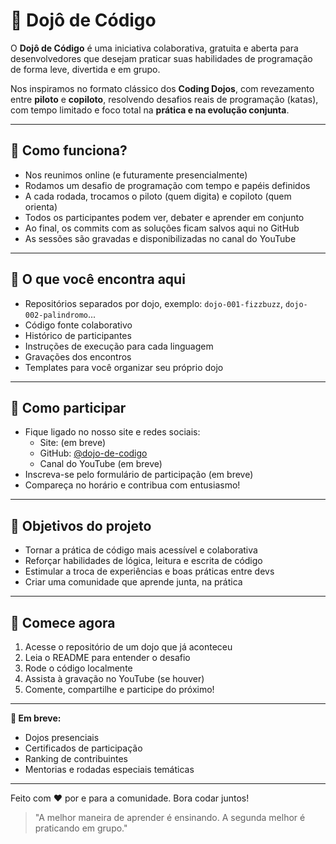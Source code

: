 # 🔮 Dojô de Código

O **Dojô de Código** é uma iniciativa colaborativa, gratuita e aberta para desenvolvedores que desejam praticar suas habilidades de programação de forma leve, divertida e em grupo.

Nos inspiramos no formato clássico dos **Coding Dojos**, com revezamento entre **piloto** e **copiloto**, resolvendo desafios reais de programação (katas), com tempo limitado e foco total na **prática e na evolução conjunta**.

---

## 🔄 Como funciona?
- Nos reunimos online (e futuramente presencialmente)
- Rodamos um desafio de programação com tempo e papéis definidos
- A cada rodada, trocamos o piloto (quem digita) e copiloto (quem orienta)
- Todos os participantes podem ver, debater e aprender em conjunto
- Ao final, os commits com as soluções ficam salvos aqui no GitHub
- As sessões são gravadas e disponibilizadas no canal do YouTube

---

## 📖 O que você encontra aqui
- Repositórios separados por dojo, exemplo: `dojo-001-fizzbuzz`, `dojo-002-palindromo`...
- Código fonte colaborativo
- Histórico de participantes
- Instruções de execução para cada linguagem
- Gravações dos encontros
- Templates para você organizar seu próprio dojo

---

## 🤝 Como participar
- Fique ligado no nosso site e redes sociais:
  - Site: (em breve) <!--[https://dojodecodigo.com.br](https://dojodecodigo.com.br)-->
  - GitHub: [@dojo-de-codigo](https://github.com/dojo-de-codigo)
  - Canal do YouTube (em breve)
- Inscreva-se pelo formulário de participação (em breve) <!--[formulário de participação](https://forms.gle/exemplo)-->
- Compareça no horário e contribua com entusiasmo!

---

## 🚀 Objetivos do projeto
- Tornar a prática de código mais acessível e colaborativa
- Reforçar habilidades de lógica, leitura e escrita de código
- Estimular a troca de experiências e boas práticas entre devs
- Criar uma comunidade que aprende junta, na prática

---

## 🌟 Comece agora
1. Acesse o repositório de um dojo que já aconteceu
2. Leia o README para entender o desafio
3. Rode o código localmente
4. Assista à gravação no YouTube (se houver)
5. Comente, compartilhe e participe do próximo!

---

**🚀 Em breve:**
- Dojos presenciais
- Certificados de participação
- Ranking de contribuintes
- Mentorias e rodadas especiais temáticas

---

Feito com ❤️ por e para a comunidade. Bora codar juntos!

> "A melhor maneira de aprender é ensinando. A segunda melhor é praticando em grupo."
